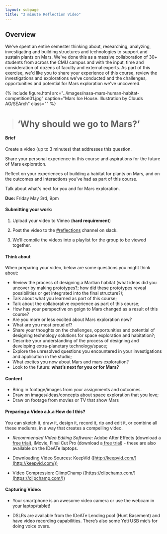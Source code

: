 ```yaml
---
layout: subpage
title: "3 minute Reflection Video"
---
```


## Overview 

We've spent an entire semester thinking about, researching, analyzing, investigating and building structures and technologies to support and sustain plants on Mars. We've done this as a massive collaboration of 30+ students from across the CMU campus and with the input, time and consideration of dozens of faculty and external experts. As part of this exercise, we'd like you to share your experience of this course, review the investigations and explorations we've conducted and the challenges, opportunities and potential for Mars exploration we've uncovered. 

{% include figure.html src="../images/nasa-mars-human-habitat-competition01.jpg" caption="Mars Ice House. Illustration by Clouds AO/SEArch" class="" %}


> #  ‘Why should we go to Mars?’

#### Brief


Create a video (up to 3 minutes) that addresses this question.

Share your personal experience in this course and aspirations for the future of Mars exploration.

Reflect on your experiences of building a habitat for plants on Mars, and on the outcomes and interactions you’ve had as part of this course.

Talk about what's next for you and for Mars exploration. 

**Due:** Friday May 3rd, 9pm

#### Submitting your work:

1. Upload your video to Vimeo (**hard requirement**)

2. Post the video to the [#reflections](https://mars-studio.slack.com/messages/reflections/) channel on slack.

3. We’ll compile the videos into a playlist for the group to be viewed together.


#### Think about

When preparing your video, below are some questions you might think about: 

- Review the process of designing a Martian habitat (what ideas did you uncover by making prototypes?; how did these prototypes reveal possibilities or get integrated into the final structure?);
- Talk about what you learned as part of this course;
- Talk about the collaborative experience as part of this course;
- How has your perspective on goign to Mars changed as a result of this course?
- Are you more or less excited about Mars exploration now?
- What are you most proud of? 
- Share your thoughts on the challenges, opportunities and potential of designing technology solutions for space exploration and habitation?;
- Describe your understanding of the process of designing and developing extra-planetary technology/space;
- Explore the unresolved questions you encountered in your investigations and application in the studio;
- What excites you now about Mars and mars exploration? 
- Look to the future: __what’s next for you or for Mars?__


#### Content 

- Bring in footage/images from your assignments and outcomes. 
- Draw on images/ideas/concepts about space exploration that you love;
- Draw on footage from movies or TV that show Mars


####  Preparing a Video a.k.a How do I this?

You can sketch it, draw it, design it, record it, rip and edit it, or combine all these mediums, in a way that creates a compelling video. 

* *Recommended Video Editing Software:* Adobe After Effects (download a[ free trial](http://www.adobe.com/downloads.html)), iMovie, Final Cut Pro (download a[ free trial](http://www.apple.com/final-cut-pro/trial/)) - these are also available on the IDeATe laptops. 

* Downloading Video Sources: KeepVid ([http://keepvid.com/](http://keepvid.com/))

* Video Compression: ClimpChamp ([https://clipchamp.com/](https://clipchamp.com/))

#### Capturing Video:

* Your smartphone is an awesome video camera or use the webcam in your laptop/tablet! 

* DSLRs are available from the IDeATe Lending pool (Hunt Basement) and have video recording capabilities. There’s also some Yeti USB mic’s for doing voice overs. 


